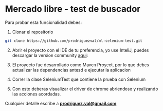 # Mercado libre - test de buscador

Para probar esta funcionalidad debes:

1. Clonar el repositorio

```bash
git clone https://github.com/prodriguezval/ml-selenium-test.git
```

2. Abrir el proyecto con el IDE de tu preferencia, yo use InteliJ, puedes descargar la version community [aqui](https://www.jetbrains.com/idea/download/): 

3. El proyecto fue desarrollado como Maven Proyect, por lo que debes actualizar las dependencias antesd e ejecutar la aplicacion

4. Correr la clase SeleniumTest que contiene la prueba con Selenium

5. Con esto deberas visualizar el driver de chrome abriendose y realizando las acciones acordadas.

Cualquier detalle escribe a **prodriguez.val@gmail.com**
